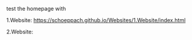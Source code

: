 test the homepage with

1.Website: https://schoeppach.github.io/Websites/1.Website/index.html

2.Website: 



